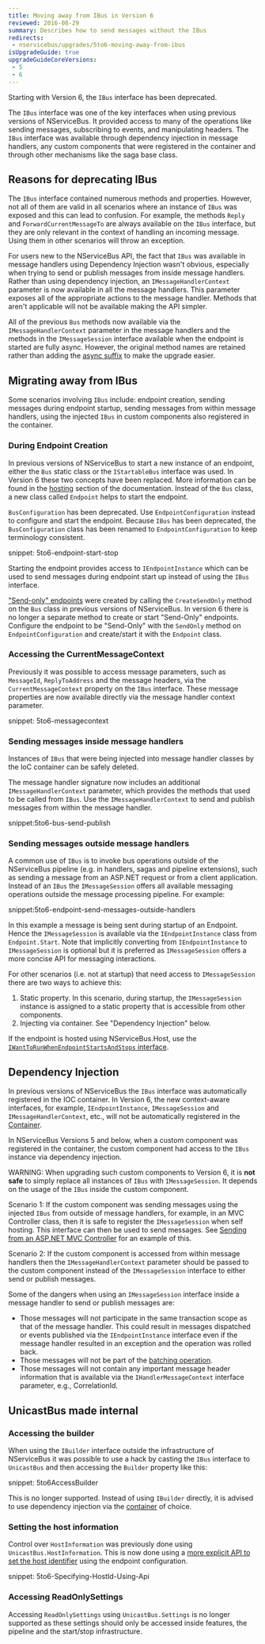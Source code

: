 ```yaml
---
title: Moving away from IBus in Version 6
reviewed: 2016-08-29
summary: Describes how to send messages without the IBus
redirects:
 - nservicebus/upgrades/5to6-moving-away-from-ibus
isUpgradeGuide: true
upgradeGuideCoreVersions:
 - 5
 - 6
---
```


Starting with Version 6, the `IBus` interface has been deprecated.

The `IBus` interface was one of the key interfaces when using previous versions of NServiceBus. It provided access to many of the operations like sending messages, subscribing to events, and manipulating headers. The `IBus` interface was available through dependency injection in message handlers, any custom components that were registered in the container and through other mechanisms like the saga base class.


## Reasons for deprecating IBus

The `IBus` interface contained numerous methods and properties. However, not all of them are valid in all scenarios where an instance of `IBus` was exposed and this can lead to confusion. For example, the methods `Reply` and `ForwardCurrentMessageTo` are always available on the `IBus` interface, but they are only relevant in the context of handling an incoming message. Using them in other scenarios will throw an exception.

For users new to the NServiceBus API, the fact that `IBus` was available in message handlers using Dependency Injection wasn't obvious, especially when trying to send or publish messages from inside message handlers. Rather than using dependency injection, an `IMessageHandlerContext` parameter is now available in all the message handlers. This parameter exposes all of the appropriate actions to the message handler. Methods that aren't applicable will not be available making the API simpler.

All of the previous `Bus` methods now available via the `IMessageHandlerContext` parameter in the message handlers and the methods in the `IMessageSession` interface available when the endpoint is started are fully async. However, the original method names are retained rather than adding the [async suffix](async-suffix.md) to make the upgrade easier.


## Migrating away from IBus

Some scenarios involving `IBus` include: endpoint creation, sending messages during endpoint startup, sending messages from within message handlers, using the injected `IBus` in custom components also registered in the container.


### During Endpoint Creation

In previous versions of NServiceBus to start a new instance of an endpoint, either the `Bus` static class or the `IStartableBus` interface was used. In Version 6 these two concepts have been replaced. More information can be found in the [hosting](/nservicebus/hosting/) section of the documentation. Instead of the `Bus` class, a new class called `Endpoint` helps to start the endpoint.

`BusConfiguration` has been deprecated. Use `EndpointConfiguration` instead to configure and start the endpoint. Because `IBus` has been deprecated, the `BusConfiguration` class has been renamed to `EndpointConfiguration` to keep terminology consistent.

snippet: 5to6-endpoint-start-stop

Starting the endpoint provides access to `IEndpointInstance` which can be used to send messages during endpoint start up instead of using the `IBus` interface.

["Send-only" endpoints](/nservicebus/hosting/#self-hosting-send-only-hosting) were created by calling the `CreateSendOnly` method on the `Bus` class in previous versions of NServiceBus. In version 6 there is no longer a separate method to create or start "Send-Only" endpoints. Configure the endpoint to be "Send-Only" with the `SendOnly` method on `EndpointConfiguration` and create/start it with the `Endpoint` class.

### Accessing the CurrentMessageContext

Previously it was possible to access message parameters, such as `MessageId`, `ReplyToAddress` and the message headers, via the `CurrentMessageContext` property on the `IBus` interface. These message properties are now available directly via the message handler context parameter.

snippet: 5to6-messagecontext


### Sending messages inside message handlers

Instances of `IBus` that were being injected into message handler classes by the IoC container can be safely deleted.

The message handler signature now includes an additional `IMessageHandlerContext` parameter, which provides the methods that used to be called from `IBus`. Use the `IMessageHandlerContext` to send and publish messages from within the message handler.

snippet:5to6-bus-send-publish


### Sending messages outside message handlers

A common use of `IBus` is to invoke bus operations outside of the NServiceBus pipeline (e.g. in handlers, sagas and pipeline extensions), such as sending a message from an ASP.NET request or from a client application. Instead of an `IBus` the `IMessageSession` offers all available messaging operations outside the message processing pipeline. For example:

snippet:5to6-endpoint-send-messages-outside-handlers

In this example a message is being sent during startup of an Endpoint. Hence the `IMessageSession` is available via the `IEndpointInstance` class from `Endpoint.Start`. Note that implicitly converting from `IEndpointInstance` to `IMessageSession` is optional but it is preferred as `IMessageSession` offers a more concise API for messaging interactions.

For other scenarios (i.e. not at startup) that need access to `IMessageSession` there are two ways to achieve this:

 1. Static property. In this scenario, during startup, the `IMessageSession` instance is assigned to a static property that is accessible from other components.
 1. Injecting via container. See "Dependency Injection" below.

If the endpoint is hosted using NServiceBus.Host, use the [`IWantToRunWhenEndpointStartsAndStops` interface](/nservicebus/upgrades/host-6to7.md).


## Dependency Injection

In previous versions of NServiceBus the `IBus` interface was automatically registered in the IOC container. In Version 6, the new context-aware interfaces, for example, `IEndpointInstance`, `IMessageSession` and `IMessageHandlerContext`, etc., will not be automatically registered in the [Container](/nservicebus/containers/).

In NServiceBus Versions 5 and below, when a custom component was registered in the container, the custom component had access to the `IBus` instance via dependency injection.

WARNING: When upgrading such custom components to Version 6, it is **not safe** to simply replace all instances of `IBus` with `IMessageSession`. It depends on the usage of the `IBus` inside the custom component.

Scenario 1: If the custom component was sending messages using the injected `IBus` from outside of message handlers, for example, in an MVC Controller class, then it is safe to register the `IMessageSession` when self hosting. This interface can then be used to send messages. See [Sending from an ASP.NET MVC Controller](/samples/web/send-from-mvc-controller/) for an example of this.

Scenario 2: If the custom component is accessed from within message handlers then the `IMessageHandlerContext` parameter should be passed to the custom component instead of the `IMessageSession` interface to either send or publish messages.

Some of the dangers when using an `IMessageSession` interface inside a message handler to send or publish messages are:

 * Those messages will not participate in the same transaction scope as that of the message handler. This could result in messages dispatched or events published via the `IEndpointInstance` interface even if the message handler resulted in an exception and the operation was rolled back.
 * Those messages will not be part of the [batching operation](/nservicebus/messaging/batched-dispatch.md).
 * Those messages will not contain any important message header information that is available via the `IHandlerMessageContext` interface parameter, e.g., CorrelationId.


## UnicastBus made internal


### Accessing the builder

When using the `IBuilder` interface outside the infrastructure of NServiceBus it was possible to use a hack by casting the `IBus` interface to `UnicastBus` and then accessing the `Builder` property like this:

snippet: 5to6AccessBuilder

This is no longer supported. Instead of using `IBuilder` directly, it is advised to use dependency injection via the [container](/nservicebus/containers/) of choice.


### Setting the host information

Control over `HostInformation` was previously done using `UnicastBus.HostInformation`. This is now done using a [more explicit API to set the host identifier](/nservicebus/hosting/override-hostid.md#overriding-the-host-identifier) using the endpoint configuration.

snippet: 5to6-Specifying-HostId-Using-Api


### Accessing ReadOnlySettings

Accessing `ReadOnlySettings` using `UnicastBus.Settings` is no longer supported as these settings should only be accessed inside features, the pipeline and the start/stop infrastructure.
